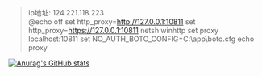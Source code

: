 > ip地址: 124.221.118.223  
> @echo off
set http_proxy=http://127.0.0.1:10811
set http_proxy=https://127.0.0.1:10811
netsh winhttp set proxy localhost:10811
set NO_AUTH_BOTO_CONFIG=C:\app\boto.cfg
echo proxy



[![Anurag's GitHub stats](https://github-readme-stats.vercel.app/api?username=aierx)](https://github.com/anuraghazra/github-readme-stats)
